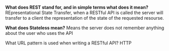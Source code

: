 
<b>What does REST stand for, and in simple terms what does it mean?</b>
REpresentational State Transfer, when a RESTful API is called the server will transfer to a client the representation of the state of the requested resourse.

<b>What does Stateless mean?</b>
Means the server does not remember anything about the user who uses the API

What URL pattern is used when writing a RESTful API?
HTTP

